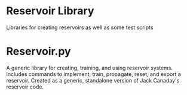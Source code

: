 # Reservoir Library
Libraries for creating reservoirs as well as some test scripts
# Reservoir.py
A generic library for creating, training, and using reservoir systems.
Includes commands to implement, train, propagate, reset, and export a reservoir.
Created as a generic, standalone version of Jack Canaday's reservoir code.
